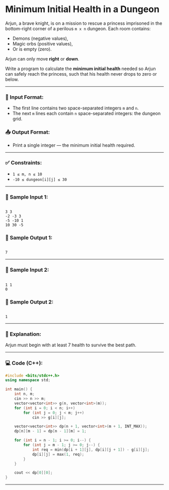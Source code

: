 
# Minimum Initial Health in a Dungeon

Arjun, a brave knight, is on a mission to rescue a princess imprisoned in the bottom-right corner of a perilous `m x n` dungeon. Each room contains:

- Demons (negative values),
- Magic orbs (positive values),
- Or is empty (zero).

Arjun can only move **right** or **down**.

Write a program to calculate the **minimum initial health** needed so Arjun can safely reach the princess, such that his health never drops to zero or below.

---

### 🔢 Input Format:
- The first line contains two space-separated integers `m` and `n`.
- The next `m` lines each contain `n` space-separated integers: the dungeon grid.

### 📤 Output Format:
- Print a single integer — the minimum initial health required.

---

### ✅ Constraints:
- `1 ≤ m, n ≤ 10`
- `-10 ≤ dungeon[i][j] ≤ 30`

---

### 📌 Sample Input 1:
```

3 3
-2 -3 3
-5 -10 1
10 30 -5

```

### 📌 Sample Output 1:
```

7

```

---

### 📌 Sample Input 2:
```

1 1
0

```

### 📌 Sample Output 2:
```

1

````

---

### 🧠 Explanation:
Arjun must begin with at least 7 health to survive the best path.

---

### 💻 Code (C++):
```cpp
#include <bits/stdc++.h>
using namespace std;

int main() {
    int n, m;
    cin >> n >> m;
    vector<vector<int>> g(n, vector<int>(m));
    for (int i = 0; i < n; i++)
        for (int j = 0; j < m; j++)
            cin >> g[i][j];

    vector<vector<int>> dp(n + 1, vector<int>(m + 1, INT_MAX));
    dp[n][m - 1] = dp[n - 1][m] = 1;

    for (int i = n - 1; i >= 0; i--) {
        for (int j = m - 1; j >= 0; j--) {
            int req = min(dp[i + 1][j], dp[i][j + 1]) - g[i][j];
            dp[i][j] = max(1, req);
        }
    }

    cout << dp[0][0];
}
````

---
